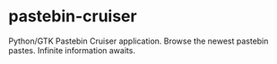 pastebin-cruiser
================

Python/GTK Pastebin Cruiser application. Browse the newest pastebin pastes. Infinite information awaits.
